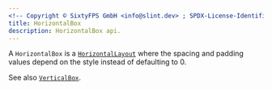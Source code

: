 ```yaml
---
<!-- Copyright © SixtyFPS GmbH <info@slint.dev> ; SPDX-License-Identifier: MIT -->
title: HorizontalBox
description: HorizontalBox api.
---
```


A `HorizontalBox` is a [`HorizontalLayout`](../builtins/elements.md#verticallayout-and-horizontallayout) where the spacing and padding values
depend on the style instead of defaulting to 0.

See also [`VerticalBox`](/tng/std-widgets/verticalbox/).
